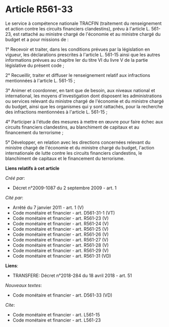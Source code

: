 # Article R561-33

Le service à compétence nationale TRACFIN (traitement du renseignement et action contre les circuits financiers clandestins),
prévu à l'article L. 561-23, est rattaché au ministre chargé de l'économie et au ministre chargé du budget et a pour missions
de :

1° Recevoir et traiter, dans les conditions prévues par la législation en vigueur, les déclarations prescrites à l'article L.
561-15 ainsi que les autres informations prévues au chapitre Ier du titre VI du livre V de la partie législative du présent
code ;

2° Recueillir, traiter et diffuser le renseignement relatif aux infractions mentionnées à l'article L. 561-15 ;

3° Animer et coordonner, en tant que de besoin, aux niveaux national et international, les moyens d'investigation dont
disposent les administrations ou services relevant du ministre chargé de l'économie et du ministre chargé du budget, ainsi
que les organismes qui y sont rattachés, pour la recherche des infractions mentionnées à l'article L. 561-15 ;

4° Participer à l'étude des mesures à mettre en œuvre pour faire échec aux circuits financiers clandestins, au blanchiment de
capitaux et au financement du terrorisme ;

5° Développer, en relation avec les directions concernées relevant du ministre chargé de l'économie et du ministre chargé du
budget, l'action internationale de lutte contre les circuits financiers clandestins, le blanchiment de capitaux et le
financement du terrorisme.

**Liens relatifs à cet article**

_Créé par_:

  - Décret n°2009-1087 du 2 septembre 2009 - art. 1

_Cité par_:

  - Arrêté du 7 janvier 2011 - art. 1 (V)
  - Code monétaire et financier - art. D561-31-1 (VT)
  - Code monétaire et financier - art. R561-23 (V)
  - Code monétaire et financier - art. R561-24 (V)
  - Code monétaire et financier - art. R561-25 (V)
  - Code monétaire et financier - art. R561-26 (V)
  - Code monétaire et financier - art. R561-27 (V)
  - Code monétaire et financier - art. R561-28 (V)
  - Code monétaire et financier - art. R561-29 (V)
  - Code monétaire et financier - art. R561-31 (VD)

**Liens**:

  - TRANSFERE: Décret n°2018-284 du 18 avril 2018 - art. 51

_Nouveaux textes_:

  - Code monétaire et financier - art. D561-33 (VD)

_Cite_:

  - Code monétaire et financier - art. L561-15
  - Code monétaire et financier - art. L561-23
